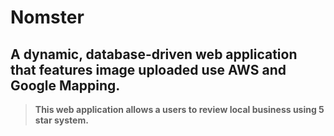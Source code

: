# Nomster 

## A dynamic, database-driven web application that features image uploaded use AWS and Google Mapping.








>__This web application allows a users to review local business using 5 star system.__
